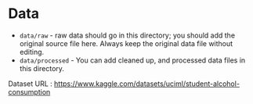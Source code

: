 # Data

- `data/raw` - raw data should go in this directory; you should add the original source file here. Always keep the original data file without editing.
- `data/processed` - You can add cleaned up, and processed data files in this directory.

Dataset URL : https://www.kaggle.com/datasets/uciml/student-alcohol-consumption